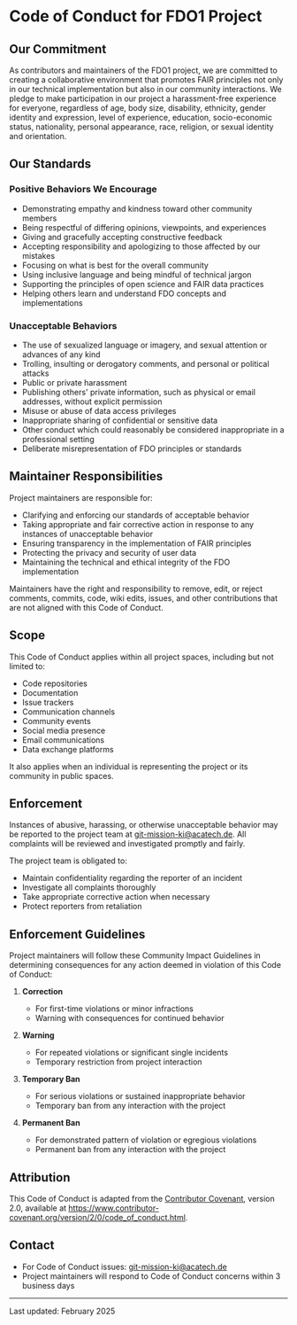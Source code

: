 # Code of Conduct for FDO1 Project

## Our Commitment

As contributors and maintainers of the FDO1 project, we are committed to creating a collaborative environment that promotes FAIR principles not only in our technical implementation but also in our community interactions. We pledge to make participation in our project a harassment-free experience for everyone, regardless of age, body size, disability, ethnicity, gender identity and expression, level of experience, education, socio-economic status, nationality, personal appearance, race, religion, or sexual identity and orientation.

## Our Standards

### Positive Behaviors We Encourage

* Demonstrating empathy and kindness toward other community members
* Being respectful of differing opinions, viewpoints, and experiences
* Giving and gracefully accepting constructive feedback
* Accepting responsibility and apologizing to those affected by our mistakes
* Focusing on what is best for the overall community
* Using inclusive language and being mindful of technical jargon
* Supporting the principles of open science and FAIR data practices
* Helping others learn and understand FDO concepts and implementations

### Unacceptable Behaviors

* The use of sexualized language or imagery, and sexual attention or advances of any kind
* Trolling, insulting or derogatory comments, and personal or political attacks
* Public or private harassment
* Publishing others' private information, such as physical or email addresses, without explicit permission
* Misuse or abuse of data access privileges
* Inappropriate sharing of confidential or sensitive data
* Other conduct which could reasonably be considered inappropriate in a professional setting
* Deliberate misrepresentation of FDO principles or standards

## Maintainer Responsibilities

Project maintainers are responsible for:

* Clarifying and enforcing our standards of acceptable behavior
* Taking appropriate and fair corrective action in response to any instances of unacceptable behavior
* Ensuring transparency in the implementation of FAIR principles
* Protecting the privacy and security of user data
* Maintaining the technical and ethical integrity of the FDO implementation

Maintainers have the right and responsibility to remove, edit, or reject comments, commits, code, wiki edits, issues, and other contributions that are not aligned with this Code of Conduct.

## Scope

This Code of Conduct applies within all project spaces, including but not limited to:

* Code repositories
* Documentation
* Issue trackers
* Communication channels
* Community events
* Social media presence
* Email communications
* Data exchange platforms

It also applies when an individual is representing the project or its community in public spaces.

## Enforcement

Instances of abusive, harassing, or otherwise unacceptable behavior may be reported to the project team at git-mission-ki@acatech.de. All complaints will be reviewed and investigated promptly and fairly.

The project team is obligated to:
* Maintain confidentiality regarding the reporter of an incident
* Investigate all complaints thoroughly
* Take appropriate corrective action when necessary
* Protect reporters from retaliation

## Enforcement Guidelines

Project maintainers will follow these Community Impact Guidelines in determining consequences for any action deemed in violation of this Code of Conduct:

1. **Correction**
   * For first-time violations or minor infractions
   * Warning with consequences for continued behavior

2. **Warning**
   * For repeated violations or significant single incidents
   * Temporary restriction from project interaction

3. **Temporary Ban**
   * For serious violations or sustained inappropriate behavior
   * Temporary ban from any interaction with the project

4. **Permanent Ban**
   * For demonstrated pattern of violation or egregious violations
   * Permanent ban from any interaction with the project

## Attribution

This Code of Conduct is adapted from the [Contributor Covenant](http://contributor-covenant.org), version 2.0, available at https://www.contributor-covenant.org/version/2/0/code_of_conduct.html.

## Contact

* For Code of Conduct issues: git-mission-ki@acatech.de
* Project maintainers will respond to Code of Conduct concerns within 3 business days

---

Last updated: February 2025
